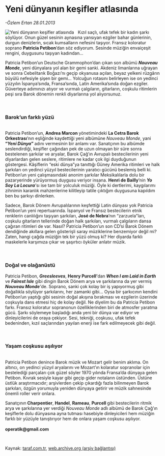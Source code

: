# Yeni dünyanın keşifler atlasında

*-Özlem Ertan 28.01.2013*

<div class="yazi"><img align="left" alt="Yeni dünyanın keşifler atlasında" border="0" src="http://www.taraf.com.tr/fotoraflar/makaleler/yeni-dunyanin-kesifler-atlasinda_3995_orijinal.jpg" style="border-right-width:10px; border-color:#FFFFFF"/><p>Kızıl saçlı, ufak tefek bir kadın şarkı söylüyor. Onun güzel sesinin aynasına yansıyan ezgiler bahar günlerinin, durgun denizlerin, sıcak kumsalların nefesini taşıyor. Fransız koloratur soprano <b>Patricia Petibon</b>’dan söz ediyorum. Sesinde müziğin envaiçeşit rengini, duygusunu taşıyan kadından...</p>
<p>Patricia Petibon’un Deutsche Grammophon’dan çıkan son albümü <b><i>Nouveau Monde</i></b>, yeni dünyalara yol alan bir gemi sanki. Akdeniz limanlarına uğrayan ve sonra Cebelitarık Boğazı’nı geçip okyanusa açılan, beyaz yelkeni rüzgârın büyülü nefesiyle şişen bir gemi... Yolcuğun rotasını belirleyen ise on yedinci yüzyılın İspanya’sında, Fransa’sında, Latin Amerika’sında doğan ezgiler. Güverteye adımınızı atıyor ve vurmalı çalgıların, gitarların, coşkulu ritimlerin peşi sıra Barok dönemin renkli diyarlarına yol alıyorsunuz. <br/><br/><br/></p>
<h3>Barok’un farklı yüzü</h3>
<p><b><br/></b>Patricia Petibon’un, <b>Andrea Marcon </b>yönetimindeki <b>La Cetra Barok Orkestrası</b>’nın eşliğinde kaydettiği yeni albümüne <i>Nouveau Monde</i>, yani<b> “<i>Yeni Dünya</i>” </b>adını vermesinin bir anlamı var. Sanatçının bu albümde seslendirdiği, keşifler çağından pek de uzun olmayan bir süre sonra bestelenen şarkılar ve aryalar, Barok Çağ’ın Avrupalı bestecilerinin yeni diyarlardan gelen seslere, ritimlere ne kadar çok ilgi duyduğunun göstergesi. Kâşiflerin “eski dünya”ya tanıttığı Güney Amerika ritimleri ve halk şarkıları on yedinci yüzyıl bestecilerinin yaratıcı gücünü beslemiş belli ki. Petibon’un yeni çalışmasındaki anonim şarkılar Meksikalılarla dolu bir pazaryerinde yürüyormuş duygusu veriyor insana. <b>Henri de Bailly</b>’nin <b><i>Yo Soy La Locura</i></b><i>’</i>sı ise tam bir yolculuk müziği. Öyle ki dertlerimi, kaygılarımı zihnimin karanlık mahzenlerine kilitleyip tatile çıktığım duygusuna kapıldım ben bu şarkıyı dinlerken. </p>
<p>Sadece, Barok Dönem Avrupalılarının keşfettiği Latin dünyası yok Patricia Petibon’un yeni repertuarında. İspanyol ve Fransız bestecilerin etnik renklerin canlılığını taşıyan şarkıları, <b>José de Nebra</b>’nın “zarzuela”ları, coşkulu gitarların tellerinde doğan halk şarkıları, vurmalı çalgıların dansa çağıran ritimleri de var. Nasıl? Patricia Petibon’un son CD’si Barok Dönem dendiğinde akıllara gelen gösterişli saray müziklerine benzemiyor değil mi? Zaten, hangi çağda müziğin tek bir yüzü olmuş ki? Her diyarda farklı maskelerle karşımıza çıkar ve şaşırtıcı öyküler anlatır müzik.<br/><br/><br/></p>
<h3>Doğal ve olağanüstü</h3><b>
<p></p></b>Patricia Petibon, <b><i>Greesleeves</i></b>, <b>Henry Purcell’</b>dan <b><i>When I am Laid in Earth</i></b><i> </i>ve <b><i>Fairest Isle</i></b><i> </i>gibi dingin Barok Dönem arya ve şarkılarına da yer vermiş <b><i>Nouveau Monde</i></b><i>’</i>de. Soprano, sanki çok kolay bir iş yapıyormuş gibi doğallıkla söylüyor şarkılarını, her zamanki gibi... Oysa bir şarkıcının kendini Petibon’un yaptığı gibi sesinin doğal akışına bırakması ve ezgilerin üzerinde coşkuyla dans etmesi hiç de kolay değil. Ne diyelim bu da Patricia Petibon farkı. Fransız koloratur sopranonun özelliklerinden biri de atmosfer yaratma gücü. Şarkı söylemeye başladığı anda yeni bir dünya var ediyor ve dinleyicilerini de oraya çekiyor. Sesi, tekniği, coşkusu, ufak tefek bedeninden, kızıl saçlarından yayılan enerji ise fark edilmeyecek gibi değil.<br/><br/><br/>
<h3>Yaşam coşkusu aşılıyor</h3>
<p><b><br/></b>Patricia Petibon denince Barok müzik ve Mozart gelir benim aklıma. On altıncı, on yedinci yüzyıl aryalarını ve Mozart’ın kolaratur sopranolar için bestelediği parçaları çok güzel söyler 1970 yılında Fransa’da dünyaya gelen Petibon. Kıvrak sesiyle kayar gibi geçip gider notaların üstünden. Üstüne üstlük araştırmacıdır; arşivlerden çekip çıkardığı fazla bilinmeyen Barok şarkıları, özgün yorumuyla yeniden dünyaya getirir ve müzik sahnesinde önemli roller verir onlara. </p>
<p>Sanatçının<b> Charpentier</b>, <b>Handel</b>, <b>Rameau</b>, <b>Purcell </b>gibi bestecilerin ritmik arya ve şarkılarına yer verdiği <i>Nouveau Monde</i> adlı albümü de Barok Çağ’ın keşiflerle dolu dünyasına ayna tutması hasebiyle dinleyicileri hem müziğin farklı bir yüzüyle tanıştırıyor hem de onlara yaşam coşkusu aşılıyor.<br/><br/><b>operatik@gmail.com</b></p>
<p> </p>
</div>

Kaynak: [taraf.com.tr](http://www.taraf.com.tr/ozlem-ertan/makale-yeni-dunyanin-kesifler-atlasinda.htm), [web.archive.org (arşiv bağlantısı)](http://web.archive.org/web/20131107111643/http://www.taraf.com.tr/ozlem-ertan/makale-yeni-dunyanin-kesifler-atlasinda.htm)
